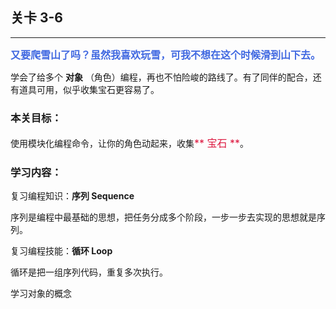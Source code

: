 ## 关卡 3-6

------
<font color=#4169E1 size=3>**又要爬雪山了吗？虽然我喜欢玩雪，可我不想在这个时候滑到山下去。**</font>

学会了给多个 **对象** （角色）编程，再也不怕险峻的路线了。有了同伴的配合，还有道具可用，似乎收集宝石更容易了。

### 本关目标：
使用模块化编程命令，让你的角色动起来，收集<font color=#DC143C size=3>** 宝石 **</font>。

### 学习内容：
复习编程知识：**序列 Sequence**

序列是编程中最基础的思想，把任务分成多个阶段，一步一步去实现的思想就是序列。

复习编程技能：**循环 Loop**

循环是把一组序列代码，重复多次执行。

学习对象的概念
